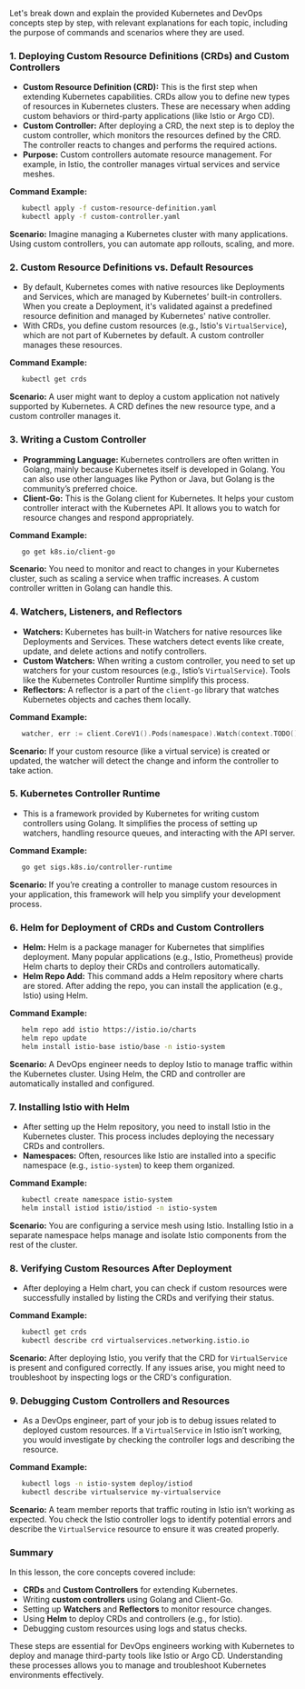 
Let's break down and explain the provided Kubernetes and DevOps concepts step by step, with relevant explanations for each topic, including the purpose of commands and scenarios where they are used.

### 1. **Deploying Custom Resource Definitions (CRDs) and Custom Controllers**
   - **Custom Resource Definition (CRD):** This is the first step when extending Kubernetes capabilities. CRDs allow you to define new types of resources in Kubernetes clusters. These are necessary when adding custom behaviors or third-party applications (like Istio or Argo CD).
   - **Custom Controller:** After deploying a CRD, the next step is to deploy the custom controller, which monitors the resources defined by the CRD. The controller reacts to changes and performs the required actions.
   - **Purpose:** Custom controllers automate resource management. For example, in Istio, the controller manages virtual services and service meshes.

   **Command Example:**
```bash
   kubectl apply -f custom-resource-definition.yaml
   kubectl apply -f custom-controller.yaml
```

   **Scenario:** Imagine managing a Kubernetes cluster with many applications. Using custom controllers, you can automate app rollouts, scaling, and more.

### 2. **Custom Resource Definitions vs. Default Resources**
   - By default, Kubernetes comes with native resources like Deployments and Services, which are managed by Kubernetes’ built-in controllers. When you create a Deployment, it's validated against a predefined resource definition and managed by Kubernetes' native controller.
   - With CRDs, you define custom resources (e.g., Istio's `VirtualService`), which are not part of Kubernetes by default. A custom controller manages these resources.

   **Command Example:**
```bash
   kubectl get crds
```

   **Scenario:** A user might want to deploy a custom application not natively supported by Kubernetes. A CRD defines the new resource type, and a custom controller manages it.

### 3. **Writing a Custom Controller**
   - **Programming Language:** Kubernetes controllers are often written in Golang, mainly because Kubernetes itself is developed in Golang. You can also use other languages like Python or Java, but Golang is the community’s preferred choice.
   - **Client-Go:** This is the Golang client for Kubernetes. It helps your custom controller interact with the Kubernetes API. It allows you to watch for resource changes and respond appropriately.

   **Command Example:**
```bash
   go get k8s.io/client-go
```

   **Scenario:** You need to monitor and react to changes in your Kubernetes cluster, such as scaling a service when traffic increases. A custom controller written in Golang can handle this.

### 4. **Watchers, Listeners, and Reflectors**
   - **Watchers:** Kubernetes has built-in Watchers for native resources like Deployments and Services. These watchers detect events like create, update, and delete actions and notify controllers.
   - **Custom Watchers:** When writing a custom controller, you need to set up watchers for your custom resources (e.g., Istio’s `VirtualService`). Tools like the Kubernetes Controller Runtime simplify this process.
   - **Reflectors:** A reflector is a part of the `client-go` library that watches Kubernetes objects and caches them locally.

   **Command Example:**
```go
   watcher, err := client.CoreV1().Pods(namespace).Watch(context.TODO(), metav1.ListOptions{})
```

   **Scenario:** If your custom resource (like a virtual service) is created or updated, the watcher will detect the change and inform the controller to take action.

### 5. **Kubernetes Controller Runtime**
   - This is a framework provided by Kubernetes for writing custom controllers using Golang. It simplifies the process of setting up watchers, handling resource queues, and interacting with the API server.
   
   **Command Example:**
```bash
   go get sigs.k8s.io/controller-runtime
```

   **Scenario:** If you’re creating a controller to manage custom resources in your application, this framework will help you simplify your development process.

### 6. **Helm for Deployment of CRDs and Custom Controllers**
   - **Helm:** Helm is a package manager for Kubernetes that simplifies deployment. Many popular applications (e.g., Istio, Prometheus) provide Helm charts to deploy their CRDs and controllers automatically.
   - **Helm Repo Add:** This command adds a Helm repository where charts are stored. After adding the repo, you can install the application (e.g., Istio) using Helm.
   
   **Command Example:**
```bash
   helm repo add istio https://istio.io/charts
   helm repo update
   helm install istio-base istio/base -n istio-system
```

   **Scenario:** A DevOps engineer needs to deploy Istio to manage traffic within the Kubernetes cluster. Using Helm, the CRD and controller are automatically installed and configured.

### 7. **Installing Istio with Helm**
   - After setting up the Helm repository, you need to install Istio in the Kubernetes cluster. This process includes deploying the necessary CRDs and controllers.
   - **Namespaces:** Often, resources like Istio are installed into a specific namespace (e.g., `istio-system`) to keep them organized.

   **Command Example:**
```bash
   kubectl create namespace istio-system
   helm install istiod istio/istiod -n istio-system
```

   **Scenario:** You are configuring a service mesh using Istio. Installing Istio in a separate namespace helps manage and isolate Istio components from the rest of the cluster.

### 8. **Verifying Custom Resources After Deployment**
   - After deploying a Helm chart, you can check if custom resources were successfully installed by listing the CRDs and verifying their status.
   
   **Command Example:**
```bash
   kubectl get crds
   kubectl describe crd virtualservices.networking.istio.io
```

   **Scenario:** After deploying Istio, you verify that the CRD for `VirtualService` is present and configured correctly. If any issues arise, you might need to troubleshoot by inspecting logs or the CRD's configuration.

### 9. **Debugging Custom Controllers and Resources**
   - As a DevOps engineer, part of your job is to debug issues related to deployed custom resources. If a `VirtualService` in Istio isn’t working, you would investigate by checking the controller logs and describing the resource.
   
   **Command Example:**
```bash
   kubectl logs -n istio-system deploy/istiod
   kubectl describe virtualservice my-virtualservice
```

   **Scenario:** A team member reports that traffic routing in Istio isn’t working as expected. You check the Istio controller logs to identify potential errors and describe the `VirtualService` resource to ensure it was created properly.

### Summary
In this lesson, the core concepts covered include:
- **CRDs** and **Custom Controllers** for extending Kubernetes.
- Writing **custom controllers** using Golang and Client-Go.
- Setting up **Watchers** and **Reflectors** to monitor resource changes.
- Using **Helm** to deploy CRDs and controllers (e.g., for Istio).
- Debugging custom resources using logs and status checks.

These steps are essential for DevOps engineers working with Kubernetes to deploy and manage third-party tools like Istio or Argo CD. Understanding these processes allows you to manage and troubleshoot Kubernetes environments effectively.